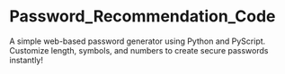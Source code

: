 # Password_Recommendation_Code
A simple web-based password generator using Python and PyScript. Customize length, symbols, and numbers to create secure passwords instantly!

